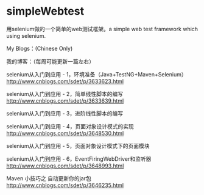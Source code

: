 simpleWebtest
=============

用selenium做的一个简单的web测试框架。a simple web test framework which using selenium.

My Blogs：(Chinese Only)

我的博客：（每周可能更新一篇左右）

selenium从入门到应用 - 1，环境准备（Java+TestNG+Maven+Selenium） 
http://www.cnblogs.com/sdet/p/3633623.html

selenium从入门到应用 - 2，简单线性脚本的编写
http://www.cnblogs.com/sdet/p/3633639.html

selenium从入门到应用 - 3，进阶线性脚本的编写

selenium从入门到应用 - 4，页面对象设计模式的实现
http://www.cnblogs.com/sdet/p/3648530.html

selenium从入门到应用 - 5，页面对象设计模式下的页面模块

selenium从入门到应用 - 6，EventFiringWebDriver和监听器
http://www.cnblogs.com/sdet/p/3648993.html

Maven 小技巧之 自动更新你的jar包
http://www.cnblogs.com/sdet/p/3646235.html